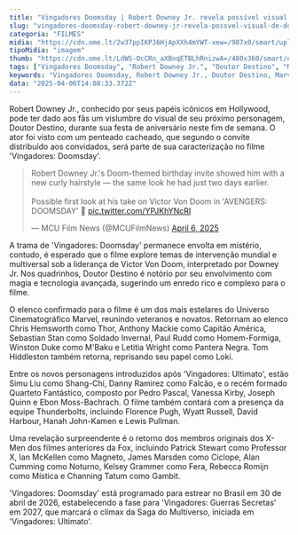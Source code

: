 ```yaml
---
title: "Vingadores Doomsday | Robert Downey Jr. revela possível visual de Doutor Destino"
slug: "vingadores-doomsday-robert-downey-jr-revela-possvel-visual-de-doutor-destino"
categoria: "FILMES"
midia: "https://cdn.ome.lt/2w37ppIKPJ6HjApXXh4mYWT-xew=/987x0/smart/uploads/conteudo/fotos/robertdowneyjrdoutordestinolow_jkcVBsz.jpg"
tipoMidia: "imagem"
thumb: "https://cdn.ome.lt/LdWS-OcCRn_aXBnqETBLhRnizwA=/480x360/smart/extras/conteudos/robertdowneyjrdoutordestinoconvitefesta.jpg"
tags: ["Vingadores Doomsday", "Robert Downey Jr.", "Doutor Destino", "Marvel", "Universo Cinematográfico Marvel", "Saga do Multiverso", "X-Men", "Quarteto Fantástico"]
keywords: "Vingadores Doomsday, Robert Downey Jr., Doutor Destino, Marvel, Universo Cinematográfico Marvel, Saga do Multiverso, X-Men, Quarteto Fantástico"
data: "2025-04-06T14:08:33.372Z"
---
```


Robert Downey Jr., conhecido por seus papéis icônicos em Hollywood, pode ter dado aos fãs um vislumbre do visual de seu próximo personagem, Doutor Destino, durante sua festa de aniversário neste fim de semana. O ator foi visto com um penteado cacheado, que segundo o convite distribuído aos convidados, será parte de sua caracterização no filme 'Vingadores: Doomsday'.

<blockquote class="twitter-tweet"><p lang="en" dir="ltr">Robert Downey Jr.&#39;s Doom-themed birthday invite showed him with a new curly hairstyle — the same look he had just two days earlier.<br><br>Possible first look at his take on Victor Von Doom in &#39;AVENGERS: DOOMSDAY&#39; 👀 <a href="https://t.co/YPJKhYNcRI">pic.twitter.com/YPJKhYNcRI</a></p>&mdash; MCU Film News (@MCUFilmNews) <a href="https://twitter.com/MCUFilmNews/status/1908800823892861072?ref_src=twsrc%5Etfw">April 6, 2025</a></blockquote> 

A trama de 'Vingadores: Doomsday' permanece envolta em mistério, contudo, é esperado que o filme explore temas de intervenção mundial e multiversal sob a liderança de Victor Von Doom, interpretado por Downey Jr. Nos quadrinhos, Doutor Destino é notório por seu envolvimento com magia e tecnologia avançada, sugerindo um enredo rico e complexo para o filme.

O elenco confirmado para o filme é um dos mais estelares do Universo Cinematográfico Marvel, reunindo veteranos e novatos. Retornam ao elenco Chris Hemsworth como Thor, Anthony Mackie como Capitão América, Sebastian Stan como Soldado Invernal, Paul Rudd como Homem-Formiga, Winston Duke como M'Baku e Letitia Wright como Pantera Negra. Tom Hiddleston também retorna, reprisando seu papel como Loki.

Entre os novos personagens introduzidos após 'Vingadores: Ultimato', estão Simu Liu como Shang-Chi, Danny Ramirez como Falcão, e o recém formado Quarteto Fantástico, composto por Pedro Pascal, Vanessa Kirby, Joseph Quinn e Ebon Moss-Bachrach. O filme também contará com a presença da equipe Thunderbolts, incluindo Florence Pugh, Wyatt Russell, David Harbour, Hanah John-Kamen e Lewis Pullman.

Uma revelação surpreendente é o retorno dos membros originais dos X-Men dos filmes anteriores da Fox, incluindo Patrick Stewart como Professor X, Ian McKellen como Magneto, James Marsden como Ciclope, Alan Cumming como Noturno, Kelsey Grammer como Fera, Rebecca Romijn como Mística e Channing Tatum como Gambit.

'Vingadores: Doomsday' está programado para estrear no Brasil em 30 de abril de 2026, estabelecendo a fase para 'Vingadores: Guerras Secretas' em 2027, que marcará o clímax da Saga do Multiverso, iniciada em 'Vingadores: Ultimato'.